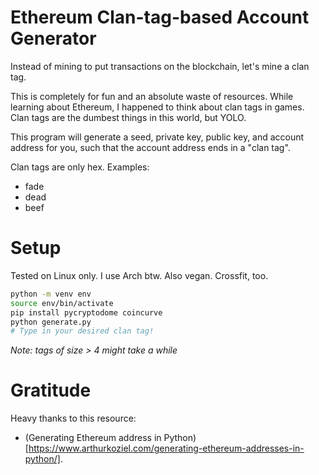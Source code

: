 # Ethereum Clan-tag-based Account Generator

Instead of mining to put transactions on the blockchain, let's mine a clan tag.

This is completely for fun and an absolute waste of resources. While learning
about Ethereum, I happened to think about clan tags in games. Clan tags are the
dumbest things in this world, but YOLO.

This program will generate a seed, private key, public key, and account address
for you, such that the account address ends in a "clan tag".

Clan tags are only hex. Examples:

- fade
- dead
- beef

# Setup

Tested on Linux only. I use Arch btw. Also vegan. Crossfit, too.

```bash
python -m venv env
source env/bin/activate
pip install pycryptodome coincurve
python generate.py
# Type in your desired clan tag!
```

_Note: tags of size > 4 might take a while_

# Gratitude

Heavy thanks to this resource:

- (Generating Ethereum address in Python)[https://www.arthurkoziel.com/generating-ethereum-addresses-in-python/].
